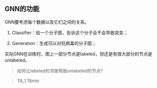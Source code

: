 ## GNN的功能

GNN要考虑每个数据以及它们之间的关系。

1. Classifier：给一个分子图，告诉这个分子会不会导致突变；

2. Generation：生成可以对抗病毒的分子图；

实际GNN在训练时，图上一部分节点是labeled，但还是有很大部分的节点是unlabeled。

> 如何让labeled的邻居帮助unlabeled的节点?

> TA_1 18min
